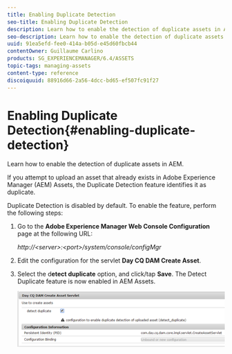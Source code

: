 ```yaml
---
title: Enabling Duplicate Detection
seo-title: Enabling Duplicate Detection
description: Learn how to enable the detection of duplicate assets in AEM.
seo-description: Learn how to enable the detection of duplicate assets in AEM.
uuid: 91ea5efd-fee0-414a-b05d-e45d60fbcb44
contentOwner: Guillaume Carlino
products: SG_EXPERIENCEMANAGER/6.4/ASSETS
topic-tags: managing-assets
content-type: reference
discoiquuid: 88916d66-2a56-4dcc-bd65-ef507fc91f27
---
```


# Enabling Duplicate Detection{#enabling-duplicate-detection}

Learn how to enable the detection of duplicate assets in AEM.

If you attempt to upload an asset that already exists in Adobe Experience Manager (AEM) Assets, the Duplicate Detection feature identifies it as duplicate.

Duplicate Detection is disabled by default. To enable the feature, perform the following steps:

1. Go to the **Adobe Experience Manager Web Console Configuration** page at the following URL:

   *http://&lt;server&gt;:&lt;port&gt;/system/console/configMgr* 

1. Edit the configuration for the servlet **Day CQ DAM Create Asset**.
1. Select the d**etect duplicate** option, and click/tap **Save**. The Detect Duplicate feature is now enabled in AEM Assets.

   ![](assets/chlimage_1-382.png)

